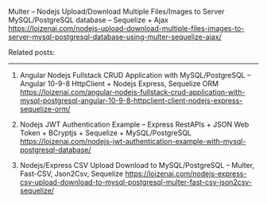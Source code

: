 Multer – Nodejs Upload/Download Multiple Files/Images to Server MySQL/PostgreSQL database – Sequelize + Ajax
https://loizenai.com/nodejs-upload-download-multiple-files-images-to-server-mysql-postgresql-database-using-multer-sequelize-ajax/

Related posts:
***
1. Angular Nodejs Fullstack CRUD Application with MySQL/PostgreSQL – Angular 10-9-8 HttpClient + Nodejs Express, Sequelize ORM
https://loizenai.com/angular-nodejs-fullstack-crud-application-with-mysql-postgresql-angular-10-9-8-httpclient-client-nodejs-express-sequelize-orm/

2. Nodejs JWT Authentication Example – Express RestAPIs + JSON Web Token + BCryptjs + Sequelize + MySQL/PostgreSQL
https://loizenai.com/nodejs-jwt-authentication-example-with-mysql-postgresql-database/

3. Nodejs/Express CSV Upload Download to MySQL/PostgreSQL – Multer, Fast-CSV, Json2Csv, Sequelize
https://loizenai.com/nodejs-express-csv-upload-download-to-mysql-postgresql-multer-fast-csv-json2csv-sequelize/
